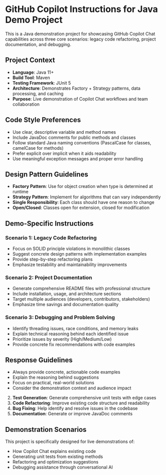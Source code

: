 # GitHub Copilot Instructions for Java Demo Project

This is a Java demonstration project for showcasing GitHub Copilot Chat capabilities across three core scenarios: legacy code refactoring, project documentation, and debugging.

## Project Context
- **Language**: Java 11+
- **Build Tool**: Maven
- **Testing Framework**: JUnit 5
- **Architecture**: Demonstrates Factory + Strategy patterns, data processing, and caching
- **Purpose**: Live demonstration of Copilot Chat workflows and team collaboration

## Code Style Preferences
- Use clear, descriptive variable and method names
- Include JavaDoc comments for public methods and classes
- Follow standard Java naming conventions (PascalCase for classes, camelCase for methods)
- Prefer explicit over implicit when it aids readability
- Use meaningful exception messages and proper error handling

## Design Pattern Guidelines
- **Factory Pattern**: Use for object creation when type is determined at runtime
- **Strategy Pattern**: Implement for algorithms that can vary independently
- **Single Responsibility**: Each class should have one reason to change
- **Open/Closed**: Classes open for extension, closed for modification

## Demo-Specific Instructions

### Scenario 1: Legacy Code Refactoring
- Focus on SOLID principle violations in monolithic classes
- Suggest concrete design patterns with implementation examples
- Provide step-by-step refactoring plans
- Emphasize testability and maintainability improvements

### Scenario 2: Project Documentation
- Generate comprehensive README files with professional structure
- Include installation, usage, and architecture sections
- Target multiple audiences (developers, contributors, stakeholders)
- Emphasize time savings and documentation quality

### Scenario 3: Debugging and Problem Solving
- Identify threading issues, race conditions, and memory leaks
- Explain technical reasoning behind each identified issue
- Prioritize issues by severity (High/Medium/Low)
- Provide concrete fix recommendations with code examples

## Response Guidelines
- Always provide concrete, actionable code examples
- Explain the reasoning behind suggestions
- Focus on practical, real-world solutions
- Consider the demonstration context and audience impact
2. **Test Generation**: Generate comprehensive unit tests with edge cases
3. **Code Refactoring**: Improve existing code structure and readability
4. **Bug Fixing**: Help identify and resolve issues in the codebase
5. **Documentation**: Generate or improve JavaDoc comments

## Demonstration Scenarios
This project is specifically designed for live demonstrations of:
- How Copilot Chat explains existing code
- Generating unit tests from existing methods
- Refactoring and optimization suggestions
- Debugging assistance through conversational AI
